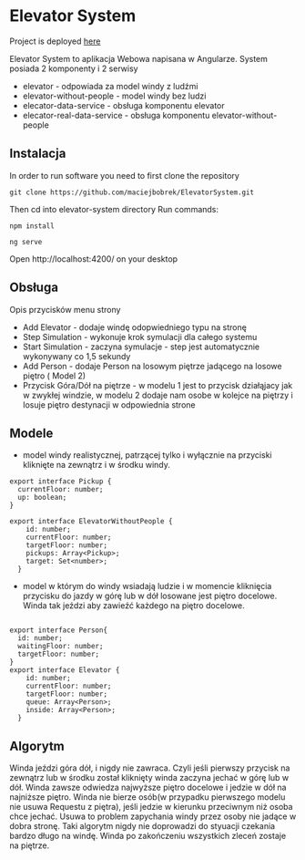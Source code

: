 # Elevator System

Project is deployed [here](https://maciejbobrek.github.io/ElevatorSystem/)


Elevator System to aplikacja Webowa napisana w Angularze. System posiada 2 komponenty i 2 serwisy
- elevator - odpowiada za model windy z ludźmi
- elevator-without-people - model windy bez ludzi
- elecator-data-service  - obsługa komponentu elevator
- elecator-real-data-service  - obsługa komponentu elevator-without-people

## Instalacja
In order to run software you need to first clone the repository
```
git clone https://github.com/maciejbobrek/ElevatorSystem.git
```
Then cd into elevator-system directory
Run commands:
```
npm install
```
```
ng serve
```
Open http://localhost:4200/ on your desktop
## Obsługa
Opis przycisków menu strony
- Add Elevator - dodaje windę odopwiedniego typu na stronę
- Step Simulation - wykonuje krok symulacji dla całego systemu
- Start Simulation - zaczyna symulacje - step jest automatycznie wykonywany co 1,5 sekundy
- Add Person - dodaje Person na losowym piętrze jadącego na losowe piętro ( Model 2)
- Przycisk Góra/Dół na piętrze - w modelu 1 jest to przycisk działąjacy jak w zwykłej windzie, w modelu 2 dodaje nam osobe w kolejce na piętrzy i losuje piętro destynacji w odpowiednia strone


## Modele 
- model windy realistycznej, patrzącej tylko i wyłącznie na przyciski kliknięte na zewnątrz i w środku windy.
```
export interface Pickup {
  currentFloor: number;
  up: boolean;
}

export interface ElevatorWithoutPeople {
    id: number;
    currentFloor: number;
    targetFloor: number;
    pickups: Array<Pickup>;
    target: Set<number>;
  }
```
- model w którym do windy wsiadają ludzie i w momencie kliknięcia przycisku do jazdy w górę lub w dół losowane jest piętro docelowe. Winda tak jeździ aby zawieźć każdego na piętro docelowe.
```

export interface Person{
  id: number;
  waitingFloor: number;
  targetFloor: number;
}
export interface Elevator {
    id: number;
    currentFloor: number;
    targetFloor: number;
    queue: Array<Person>;
    inside: Array<Person>;
  }

```
## Algorytm
Winda jeździ góra dół, i nigdy nie zawraca. Czyli jeśli pierwszy przycisk na zewnątrz lub w środku został kliknięty winda zaczyna jechać w górę lub w dół. Winda zawsze odwiedza najwyższe piętro docelowe i jedzie w dół na najniższe piętro. Winda nie
bierze osób(w przypadku pierwszego modelu nie usuwa Requestu z piętra), jeśli jedzie w kierunku przeciwnym niż osoba chce jechać. Usuwa to problem zapychania windy przez osoby nie jadące w dobra stronę. Taki algorytm nigdy nie doprowadzi do styuacji czekania bardzo długo na windę. Winda po zakończeniu wszystkich zleceń zostaje na piętrze.




